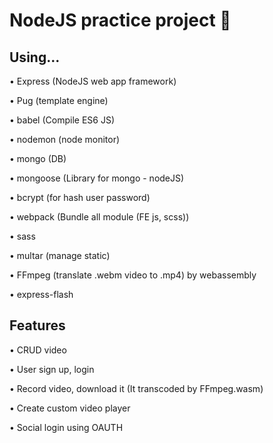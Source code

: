 # NodeJS practice project 🍔


## Using...

• Express (NodeJS web app framework)

• Pug (template engine)

• babel (Compile ES6 JS)

• nodemon (node monitor)

• mongo (DB)

• mongoose (Library for mongo - nodeJS)

• bcrypt (for hash user password)

• webpack (Bundle all module (FE js, scss))

• sass

• multar (manage static)

• FFmpeg (translate .webm video to .mp4) by webassembly

• express-flash

## Features


• CRUD video

• User sign up, login

• Record video, download it (It transcoded by FFmpeg.wasm)

• Create custom video player

• Social login using OAUTH


